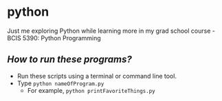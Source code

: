 # python
Just me exploring Python while learning more in my grad school course - BCIS 5390: Python Programming

## *How to run these programs?*
* Run these scripts using a terminal or command line tool.
* Type `python nameOfProgram.py` 
    * For example, `python printFavoriteThings.py`